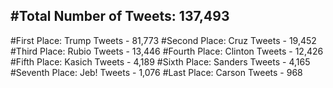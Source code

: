 #Total Number of Tweets: 137,493 
---
#First Place: Trump Tweets - 81,773
#Second Place: Cruz Tweets - 19,452
#Third Place: Rubio Tweets - 13,446
#Fourth Place: Clinton Tweets - 12,426
#Fifth Place: Kasich Tweets - 4,189
#Sixth Place: Sanders Tweets - 4,165
#Seventh Place: Jeb! Tweets - 1,076
#Last Place: Carson Tweets - 968
